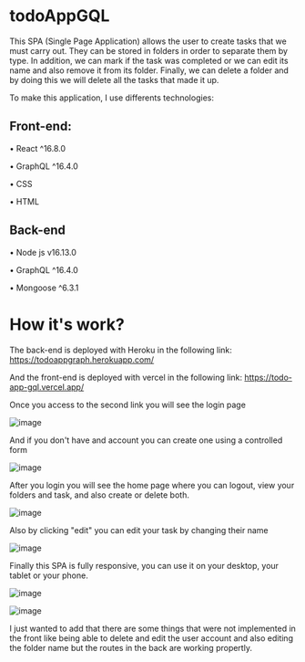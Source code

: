 # todoAppGQL

This SPA (Single Page Application) allows the user to create tasks that we must carry out. They can be stored in folders in order to separate them by type. In addition, we can mark if the task was completed or we can edit its name and also remove it from its folder. Finally, we can delete a folder and by doing this we will delete all the tasks that made it up.

To make this application, I use differents technologies:

## Front-end: 

•	React ^16.8.0

• GraphQL ^16.4.0

• CSS

• HTML


## Back-end


• Node js v16.13.0

• GraphQL ^16.4.0

• Mongoose ^6.3.1



# How it's work?

The back-end is deployed with Heroku in the following link: https://todoappgraph.herokuapp.com/

And the front-end is deployed with vercel in the following link: https://todo-app-gql.vercel.app/

Once you access to the second link you will see the login page 

![image](https://user-images.githubusercontent.com/66688256/154352282-b8d2f16d-9d67-4900-8f91-4719f2aa44bb.png)

And if you don't have and account you can create one using a controlled form

![image](https://user-images.githubusercontent.com/66688256/154352410-8c66e141-fab9-4985-b157-dcee135f22cd.png)


After you login you will see the home page where you can logout, view your folders and task, and also create or delete both.

![image](https://user-images.githubusercontent.com/66688256/154353839-e64e93bb-921c-4b3c-a449-f2684d2da2aa.png)


Also by clicking "edit" you can edit your task by changing their name

![image](https://user-images.githubusercontent.com/66688256/154354281-92a37215-272b-4acb-b9eb-2c368dd82a47.png)


Finally this SPA is fully responsive, you can use it on your desktop, your tablet or your phone. 

![image](https://user-images.githubusercontent.com/66688256/154354642-089125bc-90ae-476d-8c79-8c931837e6fe.png)


![image](https://user-images.githubusercontent.com/66688256/154354576-7e0e9fe3-52b1-443f-812f-2ec5f7f4ec90.png)


I just wanted to add that there are some things that were not implemented in the front like being able to delete and edit the user account and also editing the folder name but the routes in the back are working propertly. 
